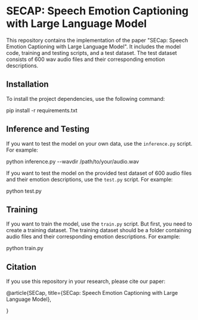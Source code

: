 # SECAP: Speech Emotion Captioning with Large Language Model

This repository contains the implementation of the paper "SECap: Speech Emotion Captioning with Large Language Model". It includes the model code, training and testing scripts, and a test dataset. The test dataset consists of 600 wav audio files and their corresponding emotion descriptions.

## Installation

To install the project dependencies, use the following command:

pip install -r requirements.txt

## Inference and Testing

If you want to test the model on your own data, use the `inference.py` script. For example:

python inference.py --wavdir /path/to/your/audio.wav

If you want to test the model on the provided test dataset of 600 audio files and their emotion descriptions, use the `test.py` script. For example:

python test.py 

## Training

If you want to train the model, use the `train.py` script. But first, you need to create a training dataset. The training dataset should be a folder containing audio files and their corresponding emotion descriptions.
For example:


python train.py 

## Citation

If you use this repository in your research, please cite our paper:

@article{SECap,
  title={SECap: Speech Emotion Captioning with Large Language Model},
  
}
